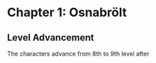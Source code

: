 # Chapter 1: Osnabrölt





## Level Advancement

The characters advance from 8th to 9th level after

